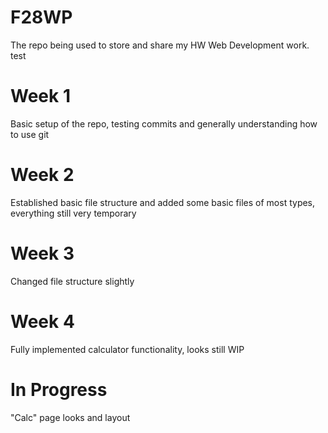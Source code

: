 # F28WP
The repo being used to store and share my HW Web Development work.
test

# Week 1
Basic setup of the repo, testing commits and generally understanding how to use git

# Week 2
Established basic file structure and added some basic files of most types, everything still very temporary

# Week 3
Changed file structure slightly

# Week 4
Fully implemented calculator functionality, looks still WIP

# In Progress
"Calc" page looks and layout
